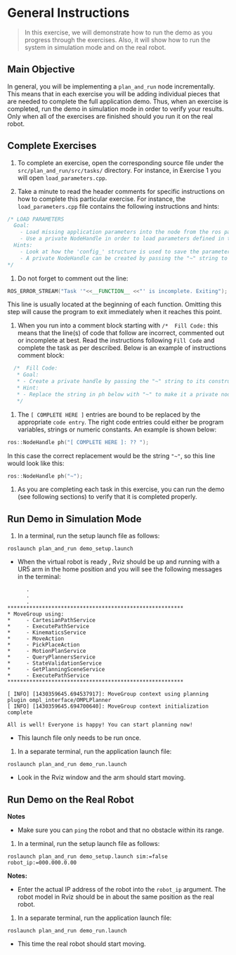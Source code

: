 # General Instructions
>In this exercise, we will demonstrate how to run the demo as you progress through the exercises.  Also, it will show how to run the system in simulation mode and on the real robot.

## Main Objective

 In general, you will be implementing a `plan_and_run` node incrementally.  This means that in each exercise you will be adding individual pieces that are needed to complete the full application demo. Thus, when an exercise is completed, run the demo in simulation mode in order to verify your results. Only when all of the exercises are finished should you run it on the real robot.

## Complete Exercises

 1. To complete an exercise, open the corresponding source file under the `src/plan_and_run/src/tasks/` directory. For instance, in Exercise 1 you will open `load_parameters.cpp`.

 1. Take a minute to read the header comments for specific instructions on how to complete this particular exercise. For instance, the `load_parameters.cpp`  file contains the following instructions and hints:

``` c++
/* LOAD PARAMETERS
  Goal:
    - Load missing application parameters into the node from the ros parameter server.
    - Use a private NodeHandle in order to load parameters defined in the node's namespace.
  Hints:
    - Look at how the 'config_' structure is used to save the parameters.
    - A private NodeHandle can be created by passing the "~" string to its constructor.
*/
```

 1. Do not forget to comment out the line:

 ``` c++
ROS_ERROR_STREAM("Task '"<<__FUNCTION__ <<"' is incomplete. Exiting"); exit(-1);
 ``` 

 This line is usually located at the beginning of each function.  Omitting this step will cause the program to exit immediately when it reaches this point.

 1. When you run into a comment block starting with `/*  Fill Code:` this means that the line(s) of code that follow are incorrect, commented out or incomplete at best. Read the instructions following `Fill Code` and complete the task as per described.  Below is an example of instructions comment block:

``` c++
  /*  Fill Code:
   * Goal:
   * - Create a private handle by passing the "~" string to its constructor
   * Hint:
   * - Replace the string in ph below with "~" to make it a private node.
   */
```

 1. The ```[ COMPLETE HERE ]``` entries are bound to be replaced by the appropriate `code entry`.  The right code entries could either be program variables, strings or numeric constants.  An example is shown below:

``` c++
ros::NodeHandle ph("[ COMPLETE HERE ]: ?? ");
```

In this case the correct replacement would be the string `"~"`, so this line would look like this:

``` c++
ros::NodeHandle ph("~");
```

 1. As you are completing each task in this exercise, you can run the demo (see following sections) to verify that it is completed properly.

## Run Demo in Simulation Mode

 1. In a terminal, run the setup launch file as follows:

```
roslaunch plan_and_run demo_setup.launch
```

  * When the virtual robot is ready , Rviz should be up and running with a UR5 arm in the home position and you will see the following messages in the terminal:

```
      .
      .
      .
********************************************************
* MoveGroup using: 
*     - CartesianPathService
*     - ExecutePathService
*     - KinematicsService
*     - MoveAction
*     - PickPlaceAction
*     - MotionPlanService
*     - QueryPlannersService
*     - StateValidationService
*     - GetPlanningSceneService
*     - ExecutePathService
********************************************************

[ INFO] [1430359645.694537917]: MoveGroup context using planning plugin ompl_interface/OMPLPlanner
[ INFO] [1430359645.694700640]: MoveGroup context initialization complete

All is well! Everyone is happy! You can start planning now!
```

  * This launch file only needs to be run once.
 
 1. In a separate terminal, run the application launch file:

```
roslaunch plan_and_run demo_run.launch 
```

  * Look in the Rviz window and the arm should start moving.  


## Run Demo on the Real Robot

   **Notes**

   * Make sure you can `ping` the robot and that no obstacle within its range.

 1. In a terminal, run the setup launch file as follows:

```
roslaunch plan_and_run demo_setup.launch sim:=false robot_ip:=000.000.0.00 
```

  **Notes:**

   * Enter the actual IP address of the robot into the `robot_ip` argument.  The robot model in Rviz should be in about the same position as the real robot.


 1. In a separate terminal, run the application launch file:

```
roslaunch plan_and_run demo_run.launch 
```

  * This time the real robot should start moving.

